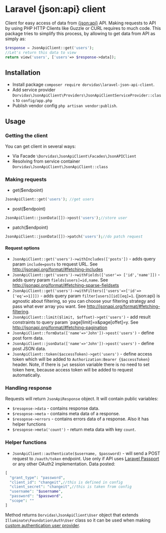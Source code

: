 # Laravel {json:api} client

Client for easy access of data from [{json:api}](http://jsonapi.org/) API. 
Making requests to API by using PHP HTTP Clients like Guzzle or CURL requires to much code.
This package tries to simplify this process, by allowing to get data from API as simply as:
```php
$response = JsonApiClient::get('users');
//Let's return this data to view
return view('users', ['users'=> $response->data]);
```

## Installation
* Install package `composer require dorvidas\laravel-json-api-client`.
* Add service provider `Dorvidas\JsonApiClient\Providers\JsonApiClientServiceProvider::class` to `config/app.php`
* Publish vendor config `php artisan vendor:publish`.

## Usage
### Getting the client
You can get client in several ways:
* Via Facade `\Dorvidas\JsonApiClient\Facades\JsonAPIClient`
* Resolving from service container `Dorvidas\JsonApiClient\JsonApiClient::class`
### Making requests
* get($endpoint)
```php
JsonApiClient::get('users'); //get users
```
* post($endpoint)
```php
JsonApiClient::jsonData([])->post('users');//store user
```
* patch($endpoint)
```php
JsonApiClient::jsonData([])->patch('users');//do patch request
```
#### Request options
* `JsonApiClient::get('users')->withIncludes(['posts'])` - adds query param `include=posts` to request URL. See http://jsonapi.org/format/#fetching-includes 
* `JsonApiClient::get('users')->withFields(['user'=> ['id','name']])` - adds query param `fields[users]=id,name`. See http://jsonapi.org/format/#fetching-sparse-fieldsets
* `JsonApiClient::get('users')->withFilters(['users'=>['id'=>['eq'=>1]]])` - adds query param `filter[users][id][eq]=1`. {json:api} is agnostic about filtering, so you can choose your filtering strategy and pass what ever array you want. See http://jsonapi.org/format/#fetching-filtering.
* `JsonApiClient::limit($limit, $offset)->get('users')` - add result constraints to query param `page[limit]=x&page[offet]=y. See http://jsonapi.org/format/#fetching-pagination
* `JsonApiClient::formData(['name'=>'John'])->post('users')` - define post form data.
* `JsonApiClient::jsonData(['name'=>'John'])->post('users')` - define post JSON data.
* `JsonApiClient::token($accessToken)->get('users')` - define access token which will be added to `Authorization:Bearer {$accessToken}` header.
Note, if there is `jwt` session variable there is no need to set token here, because access token will be added to request automatically.

### Handling response
Requests will return `JsonApiResponse` object. It will contain public variables:
* `$resopnse->data` - contains response data.
* `$resopnse->meta` - contains meta data of a response.
* `$resopnse->errors` - contains errors data of a response.
Also it has helper functions
* `$resopnse->meta('count')` - return meta data with key `count`.

### Helper functions

* `JsonApiClient::authenticate($username, $password)` - will send a POST request to `/oauth/token` endpoint.
Use only if API uses [Laravel Passport](https://laravel.com/docs/5.6/passport) or any other OAuth2 implementation.
Data posted:
```php
[
  "grant_type": "password",
  "client_id": "changeit",//this is defined in config
  "client_secret": "changeit",//this is taken from config
  "username": "$username",
  "password": "$password",
  "scope": ""
]
```
Method returns `Dorvidas\JsonApiClient\User` object that extends `Illuminate\Foundation\Auth\User` class so it can be used when making [custom authentication user provider](https://laravel.com/docs/5.6/authentication#adding-custom-user-providers).



